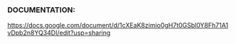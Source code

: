 ### DOCUMENTATION:

https://docs.google.com/document/d/1cXEaK8zimio0gH7t0GSbl0Y8Fh71A1vDpb2n8YQ34DI/edit?usp=sharing
